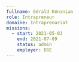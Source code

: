 ```yaml
---
fullname: Gérald Kénanian
role: Intrapreneur
domaine: Intraprenariat
missions:
  - start: 2021-05-03
    end: 2021-07-09
    status: admin
    employer: DGE
---
```

